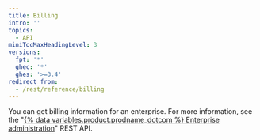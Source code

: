 ```yaml
---
title: Billing
intro: ''
topics:
  - API
miniTocMaxHeadingLevel: 3
versions:
  fpt: '*'
  ghec: '*'
  ghes: '>=3.4'
redirect_from:
  - /rest/reference/billing
---
```


You can get billing information for an enterprise. For more information, see the "[{% data variables.product.prodname_dotcom %} Enterprise administration](/rest/reference/enterprise-admin#billing)" REST API.